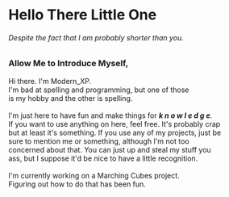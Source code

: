 <h1>Hello There Little One</h1>
<h6>Despite the fact that I am probably shorter than you.</h6>
<h3>Allow Me to Introduce Myself,</h3>
<p>
Hi there. I'm Modern_XP.<br>
I'm bad at spelling and programming, but one of those<br>
is my hobby and the other is spelling.<br>
<br>
I'm just here to have fun and make things for <b><i>k n o w l e d g e</i></b>.<br>
If you want to use anything on here, feel free. It's probably crap<br>
but at least it's something. If you use any of my projects, just be<br>
sure to mention me or something, although I'm not too<br>
concerned about that. You can just up and steal my stuff you<br>
ass, but I suppose it'd be nice to have a little recognition.<br>
<br>
I'm currently working on a Marching Cubes project.<br>
Figuring out how to do that has been fun.
</p>
<!--- <h3>Means of Contact</h3>
<p>
If you need to contact me for whatever reason, my <em>email</em> is <b>Modern.XP@outlook.com</b>.<br>
I'm not into the habit of checking my emails yet, so
feel free to yell at me on <em>Twitter</em> <b>@XPModern</b>.<br>
</p> --->
